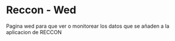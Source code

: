 # Reccon - Wed

Pagina wed para que ver o monitorear los datos que se añaden a la aplicacion de RECCON 
